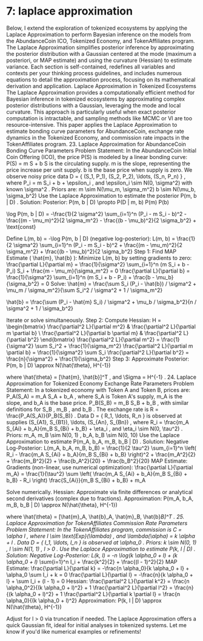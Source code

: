 # 7: laplace approximation

Below, I extend the exploration of tokenized ecosystems by applying the Laplace Approximation to perform Bayesian inference on the models from the AbundanceCoin ICO, Tokenized Economy, and TokenAffiliates program. The Laplace Approximation simplifies posterior inference by approximating the posterior distribution with a Gaussian centered at the mode (maximum a posteriori, or MAP estimate) and using the curvature (Hessian) to estimate variance. Each section is self-contained, redefines all variables and contexts per your thinking process guidelines, and includes numerous equations to detail the approximation process, focusing on its mathematical derivation and application.
Laplace Approximation in Tokenized Ecosystems
The Laplace Approximation provides a computationally efficient method for Bayesian inference in tokenized ecosystems by approximating complex posterior distributions with a Gaussian, leveraging the mode and local curvature. This approach is particularly useful when exact posterior computation is intractable, and sampling methods like MCMC or VI are too resource-intensive. This paper applies the Laplace Approximation to estimate bonding curve parameters for AbundanceCoin, exchange rate dynamics in the Tokenized Economy, and commission rate impacts in the TokenAffiliates program.
23. Laplace Approximation for AbundanceCoin Bonding Curve Parameters
Problem Statement:
In the AbundanceCoin Initial Coin Offering (ICO), the price 
P(S)
 is modeled by a linear bonding curve:
P(S) = m S + b
S
 is the circulating supply.
m
 is the slope, representing the price increase per unit supply.
b
 is the base price when supply is zero.
We observe noisy price data 
D = { (S_1, P_1), (S_2, P_2), \ldots, (S_n, P_n) }
, where 
P_i = m S_i + b + \epsilon_i
, and 
\epsilon_i \sim N(0, \sigma^2)
 with known 
\sigma^2
. Priors are:
m \sim N(\mu_m, \sigma_m^2)
b \sim N(\mu_b, \sigma_b^2)
Use the Laplace Approximation to estimate the posterior 
P(m, b | D)
.
Solution:
Posterior:
P(m, b | D) \propto P(D | m, b) P(m) P(b)

\log P(m, b | D) = -\frac{1}{2 \sigma^2} \sum_{i=1}^n (P_i - m S_i - b)^2 - \frac{(m - \mu_m)^2}{2 \sigma_m^2} - \frac{(b - \mu_b)^2}{2 \sigma_b^2} + \text{const}

Define 
L(m, b) = -\log P(m, b | D)
 (negative log-posterior):
L(m, b) = \frac{1}{2 \sigma^2} \sum_{i=1}^n (P_i - m S_i - b)^2 + \frac{(m - \mu_m)^2}{2 \sigma_m^2} + \frac{(b - \mu_b)^2}{2 \sigma_b^2}
Step 1: Find MAP Estimate (
\hat{m}, \hat{b}
):
Minimize 
L(m, b)
 by setting gradients to zero:
\frac{\partial L}{\partial m} = \frac{1}{\sigma^2} \sum_{i=1}^n (m S_i + b - P_i) S_i + \frac{m - \mu_m}{\sigma_m^2} = 0
\frac{\partial L}{\partial b} = \frac{1}{\sigma^2} \sum_{i=1}^n (m S_i + b - P_i) + \frac{b - \mu_b}{\sigma_b^2} = 0
Solve:
\hat{m} = \frac{\sum S_i (P_i - \hat{b}) / \sigma^2 + \mu_m / \sigma_m^2}{\sum S_i^2 / \sigma^2 + 1 / \sigma_m^2}

\hat{b} = \frac{\sum (P_i - \hat{m} S_i) / \sigma^2 + \mu_b / \sigma_b^2}{n / \sigma^2 + 1 / \sigma_b^2}

Iterate or solve simultaneously.
Step 2: Compute Hessian:
H = \begin{bmatrix} \frac{\partial^2 L}{\partial m^2} & \frac{\partial^2 L}{\partial m \partial b} \\ \frac{\partial^2 L}{\partial b \partial m} & \frac{\partial^2 L}{\partial b^2} \end{bmatrix}
\frac{\partial^2 L}{\partial m^2} = \frac{1}{\sigma^2} \sum S_i^2 + \frac{1}{\sigma_m^2}
\frac{\partial^2 L}{\partial m \partial b} = \frac{1}{\sigma^2} \sum S_i
\frac{\partial^2 L}{\partial b^2} = \frac{n}{\sigma^2} + \frac{1}{\sigma_b^2}
Step 3: Approximate Posterior:
P(m, b | D) \approx N(\hat{\theta}, H^{-1})

where 
\hat{\theta} = [\hat{m}, \hat{b}]^T
, and 
\Sigma = H^{-1}
.
24. Laplace Approximation for Tokenized Economy Exchange Rate Parameters
Problem Statement:
In a tokenized economy with Token A and Token B, prices are:
P_A(S_A) = m_A S_A + b_A
, where 
S_A
 is Token A's supply, 
m_A
 is the slope, and 
b_A
 is the base price.
P_B(S_B) = m_B S_B + b_B
, with similar definitions for 
S_B
, 
m_B
, and 
b_B
.
The exchange rate is 
R = \frac{P_A(S_A)}{P_B(S_B)}
. Data 
D = { R_1, \ldots, R_n }
 is observed at supplies 
(S_{A1}, S_{B1}), \ldots, (S_{An}, S_{Bn})
, where 
R_i = \frac{m_A S_{Ai} + b_A}{m_B S_{Bi} + b_B} + \eta_i
, and 
\eta_i \sim N(0, \tau^2)
. Priors:
m_A, m_B \sim N(0, 1)
, 
b_A, b_B \sim N(0, 10)
Use the Laplace Approximation to estimate 
P(m_A, b_A, m_B, b_B | D)
.
Solution:
Negative Log-Posterior:
L(m_A, b_A, m_B, b_B) = \frac{1}{2 \tau^2} \sum_{i=1}^n \left( R_i - \frac{m_A S_{Ai} + b_A}{m_B S_{Bi} + b_B} \right)^2 + \frac{m_A^2}{2} + \frac{m_B^2}{2} + \frac{b_A^2}{20} + \frac{b_B^2}{20}
MAP Estimate:
Gradients (non-linear, use numerical optimization):
\frac{\partial L}{\partial m_A} = \frac{1}{\tau^2} \sum \left( \frac{m_A S_{Ai} + b_A}{m_B S_{Bi} + b_B} - R_i \right) \frac{S_{Ai}}{m_B S_{Bi} + b_B} + m_A

Solve numerically.
Hessian:
Approximate via finite differences or analytical second derivatives (complex due to fractions).
Approximation:
P(m_A, b_A, m_B, b_B | D) \approx N(\hat{\theta}, H^{-1})

where 
\hat{\theta} = [\hat{m}_A, \hat{b}_A, \hat{m}_B, \hat{b}_B]^T
.
25. Laplace Approximation for TokenAffiliates Commission Rate Parameters
Problem Statement:
In the TokenAffiliates program, commission is 
C = \alpha I
, where 
I \sim \text{Exp}(\lambda)
, and 
\lambda(\alpha) = k \alpha + l
. Data 
D = { I_1, \ldots, I_n }
 is observed at 
\alpha_0
. Priors:
k \sim N(0, 1)
, 
l \sim N(1, 1)
, 
l > 0
.
Use the Laplace Approximation to estimate 
P(k, l | D)
.
Solution:
Negative Log-Posterior:
L(k, l) = -n \log(k \alpha_0 + l) + (k \alpha_0 + l) \sum_{i=1}^n I_i + \frac{k^2}{2} + \frac{(l - 1)^2}{2}
MAP Estimate:
\frac{\partial L}{\partial k} = -\frac{n \alpha_0}{k \alpha_0 + l} + \alpha_0 \sum I_i + k = 0
\frac{\partial L}{\partial l} = -\frac{n}{k \alpha_0 + l} + \sum I_i + (l - 1) = 0
Hessian:
\frac{\partial^2 L}{\partial k^2} = \frac{n \alpha_0^2}{(k \alpha_0 + l)^2} + 1
\frac{\partial^2 L}{\partial l^2} = \frac{n}{(k \alpha_0 + l)^2} + 1
\frac{\partial^2 L}{\partial k \partial l} = \frac{n \alpha_0}{(k \alpha_0 + l)^2}
Approximation:
P(k, l | D) \approx N(\hat{\theta}, H^{-1})

Adjust for 
l > 0
 via truncation if needed.
The Laplace Approximation offers a quick Gaussian fit, ideal for initial analyses in tokenized systems. Let me know if you'd like numerical examples or refinements!